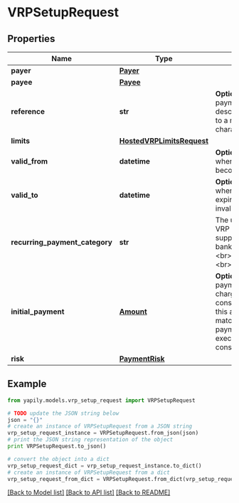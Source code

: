 # VRPSetupRequest


## Properties
Name | Type | Description | Notes
------------ | ------------- | ------------- | -------------
**payer** | [**Payer**](Payer.md) |  | [optional] 
**payee** | [**Payee**](Payee.md) |  | 
**reference** | **str** | __Optional__. The payment reference or description. Limited to a maximum of 18 characters long. | [optional] 
**limits** | [**HostedVRPLimitsRequest**](HostedVRPLimitsRequest.md) |  | [optional] 
**valid_from** | **datetime** | __Optional__. Start date when the consent becomes valid. | [optional] 
**valid_to** | **datetime** | __Optional__. End date when the consent expires and becomes invalid. | [optional] 
**recurring_payment_category** | **str** | The use-case for the VRP consent supported by the bank. Allowed values: &lt;br&gt;&#x60;ONGOING&#x60; &lt;br&gt;&#x60;SUBSCRIPTION&#x60; | [optional] 
**initial_payment** | [**Amount**](Amount.md) | __Optional__. Initial payment to be charged under this consent. If enforced, this amount must match the first payment amount executed using this consent. | [optional] 
**risk** | [**PaymentRisk**](PaymentRisk.md) |  | [optional] 

## Example

```python
from yapily.models.vrp_setup_request import VRPSetupRequest

# TODO update the JSON string below
json = "{}"
# create an instance of VRPSetupRequest from a JSON string
vrp_setup_request_instance = VRPSetupRequest.from_json(json)
# print the JSON string representation of the object
print VRPSetupRequest.to_json()

# convert the object into a dict
vrp_setup_request_dict = vrp_setup_request_instance.to_dict()
# create an instance of VRPSetupRequest from a dict
vrp_setup_request_from_dict = VRPSetupRequest.from_dict(vrp_setup_request_dict)
```
[[Back to Model list]](../README.md#documentation-for-models) [[Back to API list]](../README.md#documentation-for-api-endpoints) [[Back to README]](../README.md)


